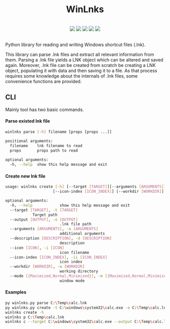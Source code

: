 <h1 align="center"> WinLnks </h1><br>

<div align="center">
<img src="https://img.shields.io/badge/release-0.2.2-brightgray">  <img src="https://camo.githubusercontent.com/298c9cc02146ab7bc77e9fa31da10fd37891a216c5aecbd9037ea019ac43eba2/68747470733a2f2f696d672e736869656c64732e696f2f62616467652f707974686f6e2d76332e362b2d626c75652e737667"> <img src="https://img.shields.io/badge/License-MIT-blue">  <img src="https://img.shields.io/badge/downloads-10k/Month-brightgreen">   <img src="https://camo.githubusercontent.com/87ddab2ef405aee70f76af73b8184fccbe88f9f3551c178af03018ac86db8bfc/68747470733a2f2f696d672e736869656c64732e696f2f62616467652f636f6e747269627574696f6e732d77656c636f6d652d6f72616e67652e737667">
</div>
<br>

Python library for reading and writing Windows shortcut files (.lnk).  

This library can parse .lnk files and extract all relevant information from
them. Parsing a .lnk file yields a LNK object which can be altered and saved
again. Moreover, .lnk file can be created from scratch be creating a LNK
object, populating it with data and then saving it to a file. As that
process requires some knowledge about the internals of .lnk files, some
convenience functions are provided.


## CLI

Mainly tool has two basic commands.

#### Parse existed lnk file

```sh
winlnks parse [-h] filename [props [props ...]]

positional arguments:
  filename    lnk filename to read
  props       props path to read
 
optional arguments:
  -h, --help  show this help message and exit
```

#### Create new lnk file

```sh
usage: winlnks create [-h] [--target [TARGET]][--arguments [ARGUMENTS]] [--description [DESCRIPTION]] [--icon [ICON]]
                     [--icon-index [ICON_INDEX]] [--workdir [WORKDIR]] [--mode [{Maximized,Normal,Minimized}]]

optional arguments:
  -h, --help            show this help message and exit
  --target [TARGET], -t [TARGET]
			Target path
  --output [OUTPUT], -o [OUTPUT]
                        .lnk file path
  --arguments [ARGUMENTS], -a [ARGUMENTS]
                        additional arguments
  --description [DESCRIPTION], -d [DESCRIPTION]
                        description
  --icon [ICON], -i [ICON]
                        icon filename
  --icon-index [ICON_INDEX], -ii [ICON_INDEX]
                        icon index
  --workdir [WORKDIR], -w [WORKDIR]
                        working directory
  --mode [{Maximized,Normal,Minimized}], -m [{Maximized,Normal,Minimized}]
                        window mode
```

#### Examples
```sh
py winlnks.py parse C:\Temp\calc.lnk
py winlnks.py create -t C:\windows\system32\calc.exe -o C:\Temp\calc.lnk              
winlnks create -h
winlnks p C:\Temp\calc.lnk
winlnks c --target C:\windows\system32\calc.exe --output C:\Temp\calc.lnk --mode Minimized --description "calc shortcut"          
```

